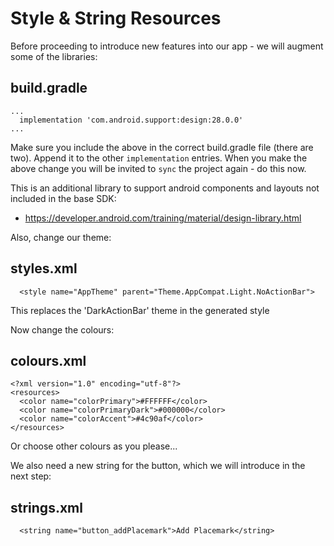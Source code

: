 # Style & String Resources

Before proceeding to introduce new features into our app - we will augment some of the libraries:

## build.gradle
~~~
...
  implementation 'com.android.support:design:28.0.0'
...
~~~

Make sure you include the above in the correct build.gradle file (there are two). Append it to the other `implementation` entries. When you make the above change you will be invited to `sync` the project again - do this now.

This is an additional library to support android components and layouts not included in the base SDK:

- <https://developer.android.com/training/material/design-library.html>

Also, change our theme:

## styles.xml

~~~
  <style name="AppTheme" parent="Theme.AppCompat.Light.NoActionBar">
~~~

This replaces the 'DarkActionBar' theme in the generated style

Now change the colours:

## colours.xml

~~~
<?xml version="1.0" encoding="utf-8"?>
<resources>
  <color name="colorPrimary">#FFFFFF</color>
  <color name="colorPrimaryDark">#000000</color>
  <color name="colorAccent">#4c90af</color>
</resources>
~~~

Or choose other colours as you please...


We also need a new string for the button, which we will introduce in the next step:

## strings.xml

~~~
  <string name="button_addPlacemark">Add Placemark</string>
~~~